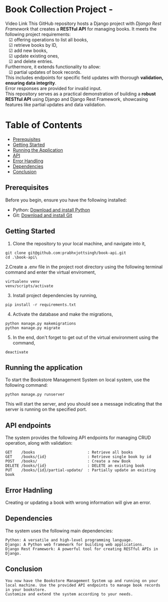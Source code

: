 # Book Collection Project - 
  <a heaf = "https://drive.google.com/file/d/1w7_NEWz_kk9VfX4JPiIZYj6JqWzrsDta/view?usp=sharing" > Video Link </a>
This GitHub repository hosts a Django project with *Django Rest Framework* that creates a **RESTful API** for managing books. It meets the following project requirements:
<br> &ensp; &#9745; offering operations to list all books, 
<br> &ensp; &#9745; retrieve books by ID,
<br> &ensp; &#9745; add new books,
<br> &ensp; &#9745; update existing ones,
<br> &ensp; &#9745; and delete entries. 
<br> Furthermore, it extends functionality to allow:
<br> &ensp; &#9745; partial updates of book records. 
<br> This includes endpoints for specific field updates with thorough **validation, ensuring data integrity**. 
<br> Error responses are provided for invalid input. 
<br> This repository serves as a practical demonstration of building a **robust RESTful API** using Django and Django Rest Framework, showcasing features like partial updates and data validation.

# Table of Contents

- [Prerequisites](#pre-req)
- [Getting Started](#gettinStart)
- [Running the Application](#run-app)
- [API](#api-endpoints)
- [Error Handling](#error-hand)
- [Dependencies](#depen)
- [Conclusion](#conc)


<a id="pre-req"></a>
## Prerequisites
Before you begin, ensure you have the following installed:
- Python: <a href = "https://www.python.org/downloads/"> Download and install Python </a>
- Git: <a href = "https://git-scm.com/downloads"> Download and install Git </a>

<a id="gettinStart"></a>
## Getting Started
1. Clone the repository to your local machine, and navigate into it,
```
git clone git@github.com:prabhxjottsingh/book-api.git
cd .\book-api\
```
2.Create a .env file in the project root directory using the following terminal command and enter the virtual enviroment,  
```
virtualenv venv
venv/scripts/activate
```
3. Install project dependencies by running, 
```
pip install -r requirements.txt
```
4. Activate the database and make the migrations,
```
python manage.py makemigrations
python manage.py migrate
```
5. In the end, don't forget to get out of the virtual environment using the command,
```
deactivate
```

<a id="run-app"></a>
## Running the application
To start the Bookstore Management System on local system, use the following command: 
```
python manage.py runserver
```
This will start the server, and you should see a message indicating that the server is running on the specified port.

<a id = "api-endpoints"> </a>
## API endpoints
The system provides the following API endpoints for managing CRUD operation, along with validation:

```
GET    /books                       : Retrieve all books
GET    /books/{id}                  : Retrieve single book by id
POST   /books/                      : Create a new Book
DELETE /books/{id}                  : DELETE an existing book
PUT    /books/{id}/partial-update/  : Partially update an existing book
```

<a id = "error-hand"> </a>
## Error Hadnling
Creating or updating a book with wrong information will give an error.

<a id = "depen"></a>
## Dependencies
The system uses the following main dependencies:
```
Python: A versatile and high-level programming language.
Django: A Python web framework for building web applications.
Django Rest Framework: A powerful tool for creating RESTful APIs in Django.
```

<a id = "conc"></a>
## Conclusion
```
You now have the Bookstore Management System up and running on your local machine. Use the provided API endpoints to manage book records in your bookstore. 
Customize and extend the system according to your needs.
```
